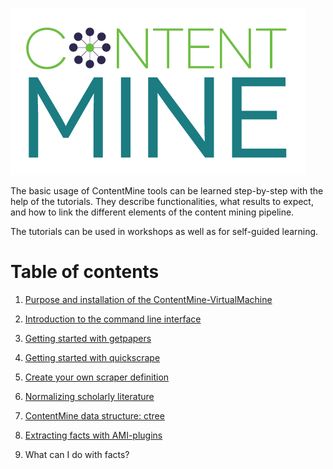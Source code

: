 ![ContentMine logo](https://github.com/ContentMine/assets/blob/master/png/Content_mine(small).png)

The basic usage of ContentMine tools can be learned step-by-step with the help of the tutorials. They describe functionalities, what results to expect, and how to link the different elements of the content mining pipeline.

The tutorials can be used in workshops as well as for self-guided learning.


# Table of contents

1. [Purpose and installation of the ContentMine-VirtualMachine](https://github.com/ContentMine/workshop-resources/tree/master/software-tutorials/vms)

2. [Introduction to the command line interface](https://github.com/ContentMine/workshop-resources/tree/master/software-tutorials/shell/shell-tutorial.md)

3. [Getting started with getpapers](https://github.com/ContentMine/workshop-resources/tree/master/software-tutorials/getpapers/getpapers-tutorial.md)

4. [Getting started with quickscrape](https://github.com/ContentMine/workshop-resources/tree/master/software-tutorials/quickscrape/quickscrape-tutorial.md)

5. [Create your own scraper definition](https://github.com/ContentMine/workshop-resources/tree/master/software-tutorials/journal-scrapers/journal-scrapers-tutorial.md)

6. [Normalizing scholarly literature](https://github.com/ContentMine/workshop-resources/tree/master/software-tutorials/norma/norma-tutorial.md)

7. [ContentMine data structure: ctree](https://github.com/ContentMine/workshop-resources/tree/master/software-tutorials/ctree/ctree-overview.md)

8. [Extracting facts with AMI-plugins](https://github.com/ContentMine/workshop-resources/tree/master/software-tutorials/ami/ami-tutorial.md)

9. What can I do with facts?